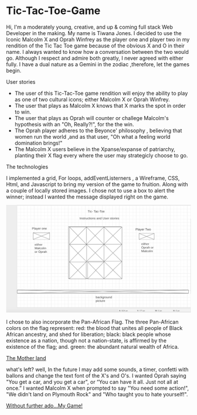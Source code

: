 # Tic-Tac-Toe-Game
Hi, I'm a moderately young, creative, and up & coming full stack Web Developer in the making. My name is Tiwana Jones. I decided to use the Iconic Malcolm X and Oprah Winfrey as the player one and player two in my rendition of the Tic Tac Toe game because of the obvious X and O in their name. I always wanted to know how a conversation between the two would go. Although I respect and admire both greatly, I never agreed with either fully. I have a dual nature as a Gemini in the zodiac ,therefore, let the games begin.

User stories
- The user of this Tic-Tac-Toe game rendition will enjoy the ability to play as one of two cultural icons; either Malcolm X or Oprah Winfrey.
- The user that plays as Malcolm X knows that X marks the spot in order to win.
- The user that plays as Oprah will counter or challege  Malcolm's hypothesis with an "Oh, Really?!", for the the win.
-  The Oprah player adheres to the Beyonce' philosophy , believing that women run the world ,and as that user, "Oh what a feeling world domination brings!"
-  The Malcolm X users believe in the Xpanse/expanse of patriarchy, planting their X flag every where the user may strategicly choose to go.

The technologies

 I implemented a grid, For loops, addEventListerners , a Wireframe, CSS, Html,  and Javascript to bring my version of the game to fruition. Along with a couple of locally stored images. I chose not to use a box to alert the winner; instead I wanted the message displayed right on the game.  

![Third eye vision](./images/Wireframe.png)


I chose to also incorporate the Pan-African Flag. The three Pan-African colors on the flag represent: red: the blood that unites all people of Black African ancestry, and shed for liberation; black: black people whose existence as a nation, though not a nation-state, is affirmed by the existence of the flag; and. green: the abundant natural wealth of Africa.

[The Mother land](https://medium.com/@SamanthaXADOS/red-black-and-green-the-african-liberation-flag-and-the-meaning-behind-it-7dd06fb8e6cf)

what's left?
well, In the future I may add some sounds, a timer, confetti with ballons and change the text font of the X's and O's. I wanted Oprah saying "You get a car, and you get a car", or “You can have it all. Just not all at once.” I wanted Malcolm X  when prompted to say "You need some action!", "We didn't land on
Plymouth Rock" and "Who taught you to hate yourself!".

[Without further ado...My Game!](file:///Users/tiwanajones/sei/projects/project1/Tic-Tac-Toe-Game/index.html)